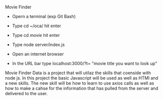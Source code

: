 Movie Finder

- Opern a terminal (exp Git Bash)

- Type cd ~/oca/ hit enter

- Type cd *movie* hit enter

- Type node server/index.js

- Open an internet browser 

- In the URL bar type localhost:3000/?t= "movie title you want to look up"


Movie Finder Data  is a project that will utilaz the skills that coenside with node js.
In this project the basic Javascript will be used as well as HTMl and a new skills.
The new skill will be how to learn to use axios calls as well as how to make a cahse for the information that has
pulled from the server and delivered to the user.